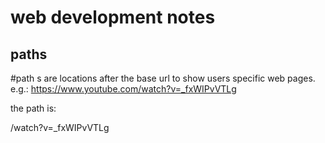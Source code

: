 # web development notes

## paths

#path s are locations after the base url to show users specific web pages. e.g.:
   https://www.youtube.com/watch?v=_fxWIPvVTLg
   
   the path is: 
   
   /watch?v=_fxWIPvVTLg
